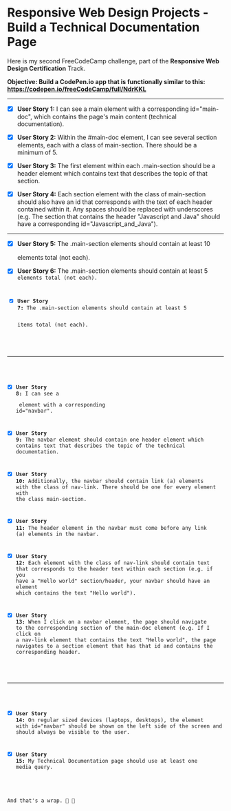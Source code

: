 # Responsive Web Design Projects - Build a Technical Documentation Page

Here is my second FreeCodeCamp challenge, part of the **Responsive Web Design Certification** Track. 

**Objective: Build a CodePen.io app that is functionally similar to this: https://codepen.io/freeCodeCamp/full/NdrKKL**

--------

- [x] **User Story 1:** I can see a main element with a corresponding id="main-doc", which contains the page's main content (technical documentation).

- [x] **User Story 2:** Within the #main-doc element, I can see several section elements, each with a class of main-section. There should be a minimum of 5.

- [x] **User Story 3:** The first element within each .main-section should be a header element which contains text that describes the topic of that section.

- [x] **User Story 4:** Each section element with the class of main-section should also have an id that corresponds with the text of each header contained within it. Any spaces should be replaced with underscores (e.g. The section that contains the header "Javascript and Java" should have a corresponding id="Javascript_and_Java").

-------------

- [x] **User Story 5:** The .main-section elements should contain at least 10 <p> elements total (not each).

- [x] **User Story 6:** The .main-section elements should contain at least 5 <code> elements total (not each).

- [x] **User Story 7:** The .main-section elements should contain at least 5 <li> items total (not each).

-------------

- [x] **User Story 8:** I can see a <nav> element with a corresponding id="navbar".

- [x] **User Story 9:** The navbar element should contain one header element which contains text that describes the topic of the technical documentation.

- [x] **User Story 10:** Additionally, the navbar should contain link (a) elements with the class of nav-link. There should be one for every element with the class main-section.

- [x] **User Story 11:** The header element in the navbar must come before any link (a) elements in the navbar.

- [x] **User Story 12:** Each element with the class of nav-link should contain text that corresponds to the header text within each section (e.g. if you have a "Hello world" section/header, your navbar should have an element which contains the text "Hello world"). 

- [x] **User Story 13:** When I click on a navbar element, the page should navigate to the corresponding section of the main-doc element (e.g. If I click on a nav-link element that contains the text "Hello world", the page navigates to a section element that has that id and contains the corresponding header.

-------------

- [x] **User Story 14:** On regular sized devices (laptops, desktops), the element with id="navbar" should be shown on the left side of the screen and should always be visible to the user.

- [x] **User Story 15:** My Technical Documentation page should use at least one media query.

And that's a wrap. 🎉 🎊